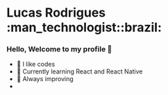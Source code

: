 

<h1>Lucas Rodrigues :man_technologist::brazil: </h1> 

<!---->


### Hello, Welcome to my profile 👋

- 🔭 I like codes 
- 🌱 Currently learning React and React Native
- :open_book: Always improving
-



